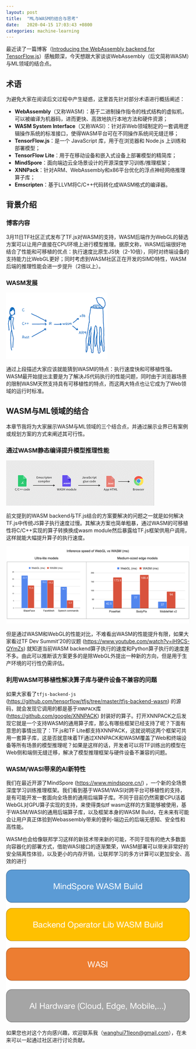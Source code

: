 ```yaml
---
layout: post
title:  "ML与WASM的结合与思考"
date:   2020-04-15 17:03:43 +0800
categories: machine-learning
---
```


最近读了一篇博客（[Introducing the WebAssembly backend for TensorFlow.js](https://blog.tensorflow.org/2020/03/introducing-webassembly-backend-for-tensorflow-js.html)）感触颇深，今天想跟大家谈谈WebAssembly（后文简称WASM）与ML领域的结合点。

## 术语

为避免大家在阅读后文过程中产生疑惑，这里首先针对部分术语进行概括阐述：
- **WebAssembly**（又称WASM）：基于二进制操作指令的栈式结构的虚拟机，可以被编译为机器码，进而更快、高效地执行本地方法和硬件资源；
- **WASM System Interface**（又称WASI）：针对非Web领域制定的一套调用逻辑操作系统的标准接口，使得WASM平台可在不同操作系统间无缝迁移；
- **TensorFlow.js**：是一个 JavaScript 库，用于在浏览器和 Node.js 上训练和部署模型；
- **TensorFlow Lite**：用于在移动设备和嵌入式设备上部署模型的精简库；
- **MindSpore**：面向端边云全场景设计的开源深度学习训练/推理框架；
- **XNNPack**：针对ARM、WebAssembly和x86平台优化的浮点神经网络推理算子库；
- **Emscripten**：基于LLVM将C/C++代码转化成WASM格式的编译器。

## 背景介绍

### 博客内容

3月11日TF社区正式发布了TF.js对WASM的支持，WASM后端作为WebGL的替选方案可以让用户直接在CPU环境上进行模型推理。据原文称，WASM后端很好地结合了性能和可移植的优点：执行速度比原生JS快（2-10倍），同时对终端设备的支持能力比WebGL更好；同时考虑到WASM社区正在开发的SIMD特性，WASM后端的推理性能会进一步提升（2倍以上）。

### WASM发展

![WASM Introduction](/assets/pics/wasm-introduction.png)

通过上段描述大家应该就能猜到WASM的特点：执行速度快和可移植性强。WASM最开始提出主要是为了解决JS代码执行的性能问题，同时由于浏览器场景的限制WASM天然支持具有可移植性的特点，而这两大特点也让它成为了Web领域的运行时标准。

## WASM与ML领域的结合

本章节我将为大家展示WASM与ML领域的三个结合点，并通过展示业界已有案例或规划方案的方式来阐述其可行性。

### 通过WASM静态编译提升模型推理性能

![TF.js WASM Backend](/assets/pics/tfjs-wasm-backend.png)

前文提到的WASM backend与TF.js结合的方案要解决的问题之一就是如何解决TF.js中传统JS算子执行速度过慢。其解决方案也简单粗暴，通过WASM的可移植性将C/C++实现的算子转换换成wasm module然后暴露给TF.js框架供用户调用，这样就能大幅提升算子的执行速度。

![Inference Speed of WebGL vs WASM](/assets/pics/inference-speed-of-webgl-vs-wasm.png)

但是通过WASM和WebGL的性能对比，不难看出WASM的性能提升有限，如果大家看过TF Dev Summit’20的议题 (https://www.youtube.com/watch?v=iH9CS-QYmZs) 就知道当前WASM backend算子执行的速度和Python算子执行的速度差不多。由此可以推断该方案更多的是除WebGL外提出一种新的方向，但是用于生产环境的可行性仍需评估。

### 利用WASM可移植性解决算子库与硬件设备不兼容的问题

如果大家看了`tfjs-backend-js` (https://github.com/tensorflow/tfjs/tree/master/tfjs-backend-wasm) 的源码，就会发现它调用的都是基于`XNNPACK`库 (https://github.com/google/XNNPACK) 封装好的算子。打开XNNPACK之后发现它就是一个支持WASM的通用算子库，那么有哪些框架已经支持了呢？下面有意思的事情出现了：TF.js和TF Lite都支持XNNPACK，这就说明这两个框架可共用一套算子库，这是否就意味着TF通过XNNPACK和WASM覆盖了Web和终端设备等所有场景的模型推理呢？如果是这样的话，开发者可以将TF训练出的模型在Web侧和端侧无缝迁移，解决了模型推理框架与硬件设备不兼容的问题。

### WASM/WASI带来的AI新特性

我们在最近开源了MindSpore (https://www.mindspore.cn/) ，一个新的全场景深度学习训练推理框架。我们看到基于WASM/WASI对跨平台可移植性的支持，是有可能开发一套面向全场景的通用后端算子库。不同于目前仍然需要CPU活着WebGL对GPU算子实现的支持，来使得类似tf wasm这样的方案能够被使用，基于WASM/WASI的通用后端算子库，以及框架本身的WASM Build，在未来有可能会让用户真正体验到Webassembly带来的便利-端边云的后端无感知、安全性和高性能。

WASM也会给像联邦学习这样的新技术带来新的可能，不同于现有的绝大多数面向容器化的部署方式，借助WASI接口的逐渐繁荣，WASM部署可以带来非常好的安全隔离性体验，以及更小的内存开销，让联邦学习的多方计算可以更加安全、高效的进行

![MindSpore WASI Architecture](/assets/pics/mindspore-wasi-architecture.png)

如果您也对这个方向感兴趣，欢迎联系我（<wanghui71leon@gmail.com>），在未来可以一起通过社区进行讨论贡献。
